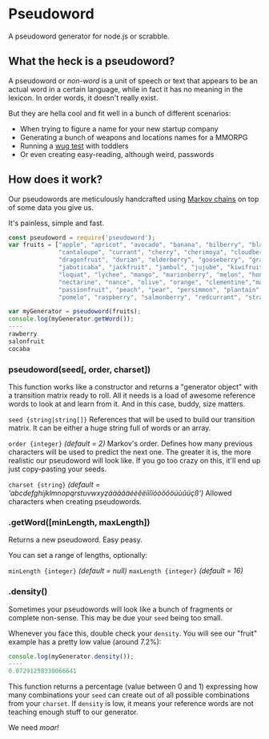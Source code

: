 <!--
@Author: Guilherme Serradilha
@Date:   24-Apr-2016, 12:19:54
@Last modified by:   Guilherme Serradilha
@Last modified time: 25-Apr-2016, 22:48:20
-->


# Pseudoword
A pseudoword generator for node.js or scrabble.

## What the heck is a pseudoword?
A pseudoword or *non-word* is a unit of speech or text that appears to be an actual word in a certain language, while in fact it has no meaning in the lexicon. In order words, it doesn't really exist.

But they are hella cool and fit well in a bunch of different scenarios:

* When trying to figure a name for your new startup company
* Generating a bunch of weapons and locations names for a MMORPG
* Running a [wug test](https://en.wikipedia.org/wiki/Jean_Berko_Gleason) with toddlers
* Or even creating easy-reading, although weird, passwords

## How does it work?
Our pseudowords are meticulously handcrafted using [Markov chains](https://en.wikipedia.org/wiki/Markov_chain) on top of some data you give us.

It's painless, simple and fast.

```javascript
const pseudoword = require('pseudoword');
var fruits = ["apple", "apricot", "avocado", "banana", "bilberry", "blackberry", "blueberry", "boysenberry",
   			  "cantaloupe", "currant", "cherry", "cherimoya", "cloudberry", "coconut", "cranberry", "damson",
              "dragonfruit", "durian", "elderberry", "gooseberry", "grape", "grapefruit", "guava", "berry",
              "jabuticaba", "jackfruit", "jambul", "jujube", "kiwifruit", "kumquat", "lemon", "lime",
              "loquat", "lychee", "mango", "marionberry", "melon", "honeydew","watermelon", "mulberry",
              "nectarine", "nance", "olive", "orange", "clementine","mandarine", "tangerine", "papaya",
              "passionfruit", "peach", "pear", "persimmon", "plantain", "plum", "pineapple", "pomegranate",
              "pomelo", "raspberry", "salmonberry", "redcurrant", "strawberry", "tamarillo", "tamarind"];

var myGenerator = pseudoword(fruits);
console.log(myGenerator.getWord());
----
rawberry
salonfruit
cocaba
```

### pseudoword(seed[, order, charset])
This function works like a constructor and returns a "generator object" with a transition matrix ready to roll. All it needs is a load of awesome reference words to look at and learn from it. And in this case, buddy, size matters.

`seed {string|string[]}` References that will be used  to build our transition matrix. It can be either a huge string full of words or an array.

`order {integer}` *(default = 2)* Markov's order. Defines how many previous characters will be used to predict the next one. The greater it is, the more realistic our pseudoword will look like. If you go too crazy on this, it'll end up just copy-pasting your seeds.

`charset {string}` *(default = 'abcdefghijklmnopqrstuvwxyzáàãâäéèêëíìîïóòõôöúùûüçß')* Allowed characters when creating pseudowords.

### .getWord([minLength, maxLength])
Returns a new pseudoword. Easy peasy.

You can set a range of lengths, optionally:

`minLength {integer}` *(default = null)*
`maxLength {integer}` *(default = 16)*

### .density()
Sometimes your pseudowords will look like a bunch of fragments or complete non-sense. This may be due your `seed` being too small.

Whenever you face this, double check your `density`. You will see our "fruit" example has a pretty low value (around 7.2%):

```javascript
console.log(myGenerator.density());
----
0.07291258330066641
```

This function returns a percentage (value between 0 and 1) expressing how many combinations your `seed` can create out of all possible combinations from your `charset`. If `density` is low, it means your reference words are not teaching enough stuff to our generator.

We need *moar!*
